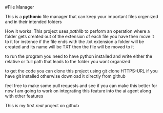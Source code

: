 #File Manager

This is a **pythonic** file manager that can keep your important files orgenized and in their intended folders 

How it works: This project uses *pathlib* to perform an operation where a folder gets created out of the extension of each file you have
then move it to it for instence if the file ends with the .txt extension a folder will be created and its name will be TXT 
then the file will be moved to it

to run the program you need to have python installed and 
write either the relative or full path that leads to the folder you want organized

to get the code you can clone this project using git clone HTTPS-URL if you have git installed otherwise download it directly from github

feel free to make some pull requests and see if you can make this better for now I am going to work on integrating this feature
into the ai agent along with other features 

This is my first *real* project on github
